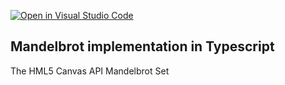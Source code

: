 [![Open in Visual Studio Code](https://classroom.github.com/assets/open-in-vscode-c66648af7eb3fe8bc4f294546bfd86ef473780cde1dea487d3c4ff354943c9ae.svg)](https://classroom.github.com/online_ide?assignment_repo_id=7724919&assignment_repo_type=AssignmentRepo)
## Mandelbrot implementation in Typescript

The HML5 Canvas API
Mandelbrot Set
